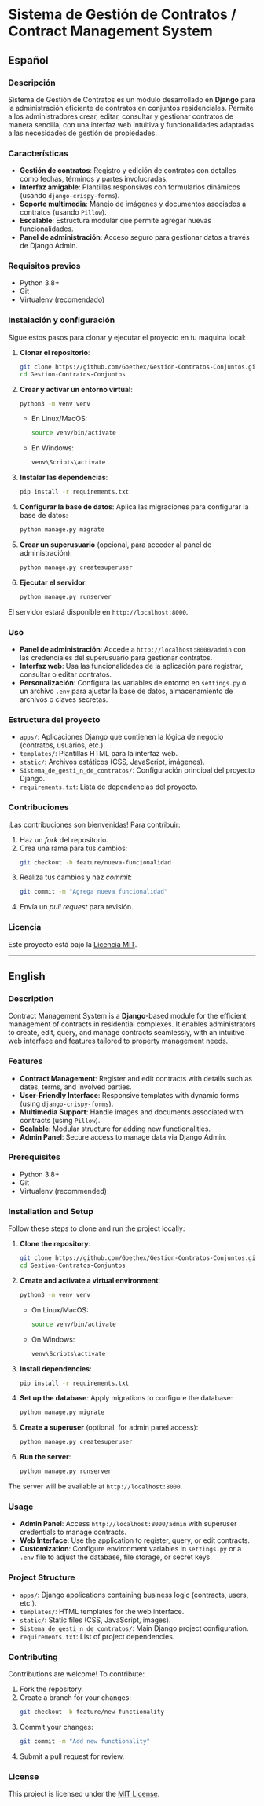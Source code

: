 # Sistema de Gestión de Contratos / Contract Management System

## Español

### Descripción
Sistema de Gestión de Contratos es un módulo desarrollado en **Django** para la administración eficiente de contratos en conjuntos residenciales. Permite a los administradores crear, editar, consultar y gestionar contratos de manera sencilla, con una interfaz web intuitiva y funcionalidades adaptadas a las necesidades de gestión de propiedades.

### Características
- **Gestión de contratos**: Registro y edición de contratos con detalles como fechas, términos y partes involucradas.
- **Interfaz amigable**: Plantillas responsivas con formularios dinámicos (usando `django-crispy-forms`).
- **Soporte multimedia**: Manejo de imágenes y documentos asociados a contratos (usando `Pillow`).
- **Escalable**: Estructura modular que permite agregar nuevas funcionalidades.
- **Panel de administración**: Acceso seguro para gestionar datos a través de Django Admin.

### Requisitos previos
- Python 3.8+
- Git
- Virtualenv (recomendado)

### Instalación y configuración
Sigue estos pasos para clonar y ejecutar el proyecto en tu máquina local:

1. **Clonar el repositorio**:
   ```bash
   git clone https://github.com/Goethex/Gestion-Contratos-Conjuntos.git
   cd Gestion-Contratos-Conjuntos
   ```

2. **Crear y activar un entorno virtual**:
   ```bash
   python3 -m venv venv
   ```
   - En Linux/MacOS:
     ```bash
     source venv/bin/activate
     ```
   - En Windows:
     ```bash
     venv\Scripts\activate
     ```

3. **Instalar las dependencias**:
   ```bash
   pip install -r requirements.txt
   ```

4. **Configurar la base de datos**:
   Aplica las migraciones para configurar la base de datos:
   ```bash
   python manage.py migrate
   ```

5. **Crear un superusuario** (opcional, para acceder al panel de administración):
   ```bash
   python manage.py createsuperuser
   ```

6. **Ejecutar el servidor**:
   ```bash
   python manage.py runserver
   ```

El servidor estará disponible en `http://localhost:8000`.

### Uso
- **Panel de administración**: Accede a `http://localhost:8000/admin` con las credenciales del superusuario para gestionar contratos.
- **Interfaz web**: Usa las funcionalidades de la aplicación para registrar, consultar o editar contratos.
- **Personalización**: Configura las variables de entorno en `settings.py` o un archivo `.env` para ajustar la base de datos, almacenamiento de archivos o claves secretas.

### Estructura del proyecto
- `apps/`: Aplicaciones Django que contienen la lógica de negocio (contratos, usuarios, etc.).
- `templates/`: Plantillas HTML para la interfaz web.
- `static/`: Archivos estáticos (CSS, JavaScript, imágenes).
- `Sistema_de_gesti_n_de_contratos/`: Configuración principal del proyecto Django.
- `requirements.txt`: Lista de dependencias del proyecto.

### Contribuciones
¡Las contribuciones son bienvenidas! Para contribuir:
1. Haz un *fork* del repositorio.
2. Crea una rama para tus cambios:
   ```bash
   git checkout -b feature/nueva-funcionalidad
   ```
3. Realiza tus cambios y haz *commit*:
   ```bash
   git commit -m "Agrega nueva funcionalidad"
   ```
4. Envía un *pull request* para revisión.

### Licencia
Este proyecto está bajo la [Licencia MIT](LICENSE).

---

## English

### Description
Contract Management System is a **Django**-based module for the efficient management of contracts in residential complexes. It enables administrators to create, edit, query, and manage contracts seamlessly, with an intuitive web interface and features tailored to property management needs.

### Features
- **Contract Management**: Register and edit contracts with details such as dates, terms, and involved parties.
- **User-Friendly Interface**: Responsive templates with dynamic forms (using `django-crispy-forms`).
- **Multimedia Support**: Handle images and documents associated with contracts (using `Pillow`).
- **Scalable**: Modular structure for adding new functionalities.
- **Admin Panel**: Secure access to manage data via Django Admin.

### Prerequisites
- Python 3.8+
- Git
- Virtualenv (recommended)

### Installation and Setup
Follow these steps to clone and run the project locally:

1. **Clone the repository**:
   ```bash
   git clone https://github.com/Goethex/Gestion-Contratos-Conjuntos.git
   cd Gestion-Contratos-Conjuntos
   ```

2. **Create and activate a virtual environment**:
   ```bash
   python3 -m venv venv
   ```
   - On Linux/MacOS:
     ```bash
     source venv/bin/activate
     ```
   - On Windows:
     ```bash
     venv\Scripts\activate
     ```

3. **Install dependencies**:
   ```bash
   pip install -r requirements.txt
   ```

4. **Set up the database**:
   Apply migrations to configure the database:
   ```bash
   python manage.py migrate
   ```

5. **Create a superuser** (optional, for admin panel access):
   ```bash
   python manage.py createsuperuser
   ```

6. **Run the server**:
   ```bash
   python manage.py runserver
   ```

The server will be available at `http://localhost:8000`.

### Usage
- **Admin Panel**: Access `http://localhost:8000/admin` with superuser credentials to manage contracts.
- **Web Interface**: Use the application to register, query, or edit contracts.
- **Customization**: Configure environment variables in `settings.py` or a `.env` file to adjust the database, file storage, or secret keys.

### Project Structure
- `apps/`: Django applications containing business logic (contracts, users, etc.).
- `templates/`: HTML templates for the web interface.
- `static/`: Static files (CSS, JavaScript, images).
- `Sistema_de_gesti_n_de_contratos/`: Main Django project configuration.
- `requirements.txt`: List of project dependencies.

### Contributing
Contributions are welcome! To contribute:
1. Fork the repository.
2. Create a branch for your changes:
   ```bash
   git checkout -b feature/new-functionality
   ```
3. Commit your changes:
   ```bash
   git commit -m "Add new functionality"
   ```
4. Submit a pull request for review.

### License
This project is licensed under the [MIT License](LICENSE).